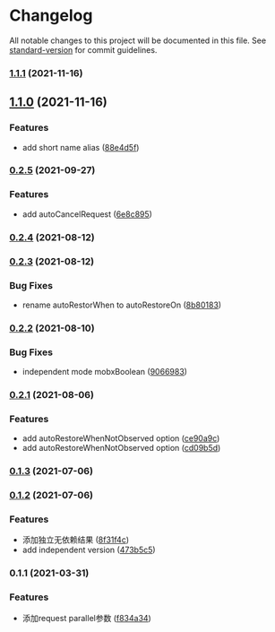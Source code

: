 # Changelog

All notable changes to this project will be documented in this file. See [standard-version](https://github.com/conventional-changelog/standard-version) for commit guidelines.

### [1.1.1](https://github.com/superwf/mobx-value/compare/v1.1.0...v1.1.1) (2021-11-16)

## [1.1.0](https://github.com/superwf/mobx-value/compare/v1.0.0...v1.1.0) (2021-11-16)


### Features

* add short name alias ([88e4d5f](https://github.com/superwf/mobx-value/commit/88e4d5ff3c6832911d57f9a03a722642d4d7820a))

### [0.2.5](https://github.com/superwf/mobx-value/compare/v0.2.4...v0.2.5) (2021-09-27)


### Features

* add autoCancelRequest ([6e8c895](https://github.com/superwf/mobx-value/commit/6e8c895d479121e1fbfc2d5cd001b94e5806125f))

### [0.2.4](https://github.com/superwf/mobx-value/compare/v0.2.3...v0.2.4) (2021-08-12)

### [0.2.3](https://github.com/superwf/mobx-value/compare/v0.2.2...v0.2.3) (2021-08-12)


### Bug Fixes

* rename autoRestorWhen to autoRestoreOn ([8b80183](https://github.com/superwf/mobx-value/commit/8b8018337dc8ffa2ff222564ee30a995b205ab18))

### [0.2.2](https://github.com/superwf/mobx-value/compare/v0.2.1...v0.2.2) (2021-08-10)


### Bug Fixes

* independent mode mobxBoolean ([9066983](https://github.com/superwf/mobx-value/commit/9066983873911b1fcda399b240a371d3df35b656))

### [0.2.1](https://github.com/superwf/mobx-value/compare/v0.1.3...v0.2.1) (2021-08-06)


### Features

* add autoRestoreWhenNotObserved option ([ce90a9c](https://github.com/superwf/mobx-value/commit/ce90a9cd825f1585b92784f9e0428ce355eda469))
* add autoRestoreWhenNotObserved option ([cd09b5d](https://github.com/superwf/mobx-value/commit/cd09b5d23503d1b5c1744e9122beebc072e51d76))

### [0.1.3](https://github.com/superwf/mobx-value/compare/v0.1.2...v0.1.3) (2021-07-06)

### [0.1.2](https://github.com/superwf/mobx-value/compare/v0.1.1...v0.1.2) (2021-07-06)


### Features

* 添加独立无依赖结果 ([8f31f4c](https://github.com/superwf/mobx-value/commit/8f31f4c767b5b4fbca3decabed22de0f31451887))
* add independent version ([473b5c5](https://github.com/superwf/mobx-value/commit/473b5c5f1ac9ba6c20e1b5126842c576427bb558))

### 0.1.1 (2021-03-31)


### Features

* 添加request parallel参数 ([f834a34](https://github.com/superwf/mobx-value/commit/f834a34a5a7d87ac9045efdb9ad9e43a893ffeda))
